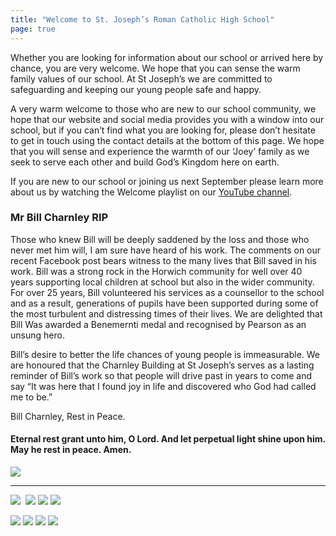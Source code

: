 ```yaml
---
title: "Welcome to St. Joseph’s Roman Catholic High School"
page: true
---
```

Whether you are looking for information about our school or arrived here by chance, you are very welcome. We hope that you can sense the warm family values of our school. At St Joseph’s we are committed to safeguarding and keeping our young people safe and happy.

A very warm welcome to those who are new to our school community, we hope that our website and social media provides you with a window into our school, but if you can’t find what you are looking for, please don’t hesitate to get in touch using the contact details at the bottom of this page. We hope that you will sense and experience the warmth of our ‘Joey’ family as we seek to serve each other and build God’s Kingdom here on earth.

If you are new to our school or joining us next September please learn more about us by watching the Welcome playlist on our [YouTube channel](https://youtube.com/playlist?list=PLX72CniOJaIT4mQw6siQHfiGr0Ru_ZfkZ).  

### Mr Bill Charnley RIP

Those who knew Bill will be deeply saddened by the loss and those who never met him will, I am sure have heard of his work.  The comments on our recent Facebook post bears witness to the many lives that Bill saved in his work.    Bill was a strong rock in the Horwich community for well over 40 years supporting local children at school but also in the wider community. For over 25 years, Bill volunteered his services as a counsellor to the school and as a result, generations of pupils have been supported during some of the most turbulent and distressing times of their lives. We are delighted that Bill Was awarded a Benemernti medal and recognised by Pearson as an unsung hero.

Bill’s desire to better the life chances of young people is immeasurable.  We are honoured that the Charnley Building at St Joseph’s serves as a lasting reminder of Bill’s work so that people will drive past in years to come and say “It was here that I found joy in life and discovered who God had called me to be.”

Bill Charnley, Rest in Peace.

#### Eternal rest grant unto him, O Lord. And let perpetual light shine upon him. May he rest in peace. Amen.

![](https://stjosephsbolton.org.uk/wp-content/uploads/2022/05/284046334_5364204690313618_5505896528872640955_n-300x168.png)

---

![](/assets/nace.png) ‎ 
![](https://stjosephsbolton.org.uk/wp-content/themes/st-josephs-2019/images/accreditations/fmsis.jpg) ‎ 
![](https://stjosephsbolton.org.uk/wp-content/themes/st-josephs-2019/images/accreditations/diocese_of_salford.jpg)  ‎ 
![](https://stjosephsbolton.org.uk/wp-content/themes/st-josephs-2019/images/accreditations/fairtrade_school.jpg)

![](https://stjosephsbolton.org.uk/wp-content/themes/st-josephs-2019/images/accreditations/bolton_learning_alliance.jpg) ‎ 
![](https://stjosephsbolton.org.uk/wp-content/themes/st-josephs-2019/images/accreditations/healthy_schools.jpg) ‎ 
![](https://stjosephsbolton.org.uk/wp-content/themes/st-josephs-2019/images/accreditations/international_school_award.jpg) ‎ 
![](https://stjosephsbolton.org.uk/wp-content/themes/st-josephs-2019/images/accreditations/catholic_education_service.jpg)
